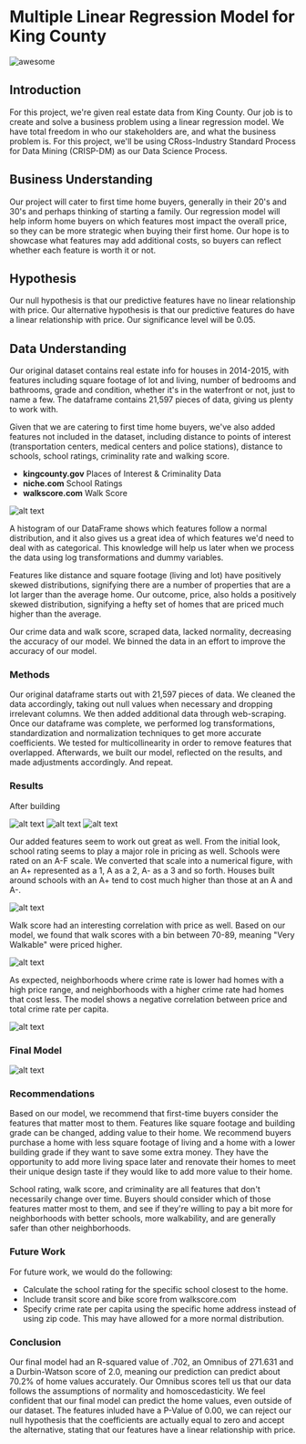 # Multiple Linear Regression Model for King County

![awesome](https://github.com/Eric-G-Romano/dsc-phase-2-project/blob/christian_branch/Screen%20Shot%202020-12-22%20at%2012.35.15%20PM.png)

## Introduction 

For this project, we're given real estate data from King County. Our job is to create and solve a business problem using a linear regression model. We have total freedom in who our stakeholders are, and what the business problem is. For this project, we'll be using CRoss-Industry Standard Process for Data Mining (CRISP-DM) as our Data Science Process.

## Business Understanding

Our project will cater to first time home buyers, generally in their 20's and 30's and perhaps thinking of starting a family. Our regression model will help inform home buyers on which features most impact the overall price, so they can be more strategic when buying their first home. Our hope is to showcase what features may add additional costs, so buyers can reflect whether each feature is worth it or not.  

## Hypothesis 

Our null hypothesis is that our predictive features have no linear relationship with price. 
Our alternative hypothesis is that our predictive features do have a linear relationship with price. 
Our significance level will be 0.05. 

## Data Understanding 

Our original dataset contains real estate info for houses in 2014-2015, with features including square footage of lot and living, number of bedrooms and bathrooms, grade and condition, whether it's in the waterfront or not, just to name a few. The dataframe contains 21,597 pieces of data, giving us plenty to work with. 

Given that we are catering to first time home buyers, we've also added features not included in the dataset, including distance to points of interest (transportation centers, medical centers and police stations), distance to schools, school ratings, criminality rate and walking score. 

- <b>kingcounty.gov</b> Places of Interest & Criminality Data 
- <b>niche.com</b> School Ratings 
- <b>walkscore.com</b> Walk Score 

![alt text](https://github.com/Eric-G-Romano/dsc-phase-2-project/blob/christian_branch/df_hist.png?raw=true)

A histogram of our DataFrame shows which features follow a normal distribution, and it also gives us a great idea of which features we'd need to deal with as categorical. This knowledge will help us later when we process the data using log transformations and dummy variables. 

Features like distance and square footage (living and lot) have positively skewed distributions, signifying there are a number of properties that are a lot larger than the average home. Our outcome, price, also holds a positively skewed distribution, signifying a hefty set of homes that are priced much higher than the average. 

Our crime data and walk score, scraped data, lacked normality, decreasing the accuracy of our model. We binned the data in an effort to improve the accuracy of our model.

### Methods

Our original dataframe starts out with 21,597 pieces of data. We cleaned the data accordingly, taking out null values when necessary and dropping irrelevant columns. We then added additional data through web-scraping. Once our dataframe was complete, we performed log transformations, standardization and normalization techniques to get more accurate coefficients. We tested for multicollinearity in order to remove features that overlapped. Afterwards, we built our model, reflected on the results, and made adjustments accordingly. And repeat. 

### Results

After building 

![alt text](https://github.com/Eric-G-Romano/dsc-phase-2-project/blob/christian_branch/img1.png?raw=true)
![alt text](https://github.com/Eric-G-Romano/dsc-phase-2-project/blob/christian_branch/img2.png?raw=true)
![alt text](https://github.com/Eric-G-Romano/dsc-phase-2-project/blob/christian_branch/grade.png?raw=true)

Our added features seem to work out great as well. From the initial look, school rating seems to play a major role in pricing as well. Schools were rated on an A-F scale. We converted that scale into a numerical figure, with an A+ represented as a 1, A as a 2, A- as a 3 and so forth. Houses built around schools with an A+ tend to cost much higher than those at an A and A-. 

![alt text](https://github.com/Eric-G-Romano/dsc-phase-2-project/blob/christian_branch/grade_rank.png?raw=true)

Walk score had an interesting correlation with price as well. Based on our model, we found that walk scores with a bin between 70-89, meaning "Very Walkable" were priced higher. 

![alt text](https://github.com/Eric-G-Romano/dsc-phase-2-project/blob/christian_branch/walk_score.png?raw=true)

As expected, neighborhoods where crime rate is lower had homes with a high price range, and neighborhoods with a higher crime rate had homes that cost less. The model shows a negative correlation between price and total crime rate per capita. 

![alt text](https://github.com/Eric-G-Romano/dsc-phase-2-project/blob/christian_branch/total_crime.png?raw=true)

### Final Model

![alt text](https://github.com/Eric-G-Romano/dsc-phase-2-project/blob/christian_branch/Screen%20Shot%202020-12-22%20at%201.08.22%20PM.png?raw=true)


### Recommendations 

Based on our model, we recommend that first-time buyers consider the features that matter most to them. Features like square footage and building grade can be changed, adding value to their home. We recommend buyers purchase a home with less square footage of living and a home with a lower building grade if they want to save some extra money. They have the opportunity to add more living space later and renovate their homes to meet their unique design taste if they would like to add more value to their home. 

School rating, walk score, and criminality are all features that don't necessarily change over time. Buyers should consider which of those features matter most to them, and see if they're willing to pay a bit more for neighborhoods with better schools, more walkability, and are generally safer than other neighborhoods. 

### Future Work 

For future work, we would do the following: 
- Calculate the school rating for the specific school closest to the home. 
- Include transit score and bike score from walkscore.com 
- Specify crime rate per capita using the specific home address instead of using zip code. This may have allowed for a more normal distribution. 


### Conclusion 

Our final model had an R-squared value of .702, an Omnibus of 271.631 and a Durbin-Watson score of 2.0, meaning our prediction can predict about 70.2% of home values accurately. Our Omnibus scores tell us that our data follows the assumptions of normality and homoscedasticity. We feel confident that our final model can predict the home values, even outside of our dataset. The features inluded have a P-Value of 0.00, we can reject our null hypothesis that the coefficients are actually equal to zero and accept the alternative, stating that our features have a linear relationship with price. 


